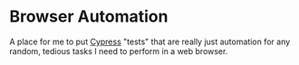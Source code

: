 # Browser Automation

A place for me to put [Cypress](https://www.cypress.io/) "tests" that are really just automation for any random, tedious tasks I need to perform in a web browser.